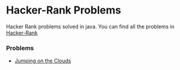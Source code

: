# Hacker-Rank Problems

Hacker Rank problems solved in java. You can find all the problems in [Hacker-Rank](https://www.hackerrank.com)

### Problems
 - [Jumping on the Clouds](https://www.hackerrank.com/challenges/jumping-on-the-clouds/problem)